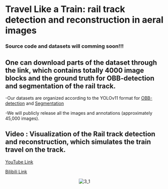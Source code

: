# Travel Like a Train: rail track detection and reconstruction in aeral images
### Source code and datasets will comming soon!!!
## One can download parts of the dataset through the link, which contains totally 4000 image blocks and the ground truth for OBB-detection and segmentation of the rail track.

-Our datasets are organized according to the YOLOv11 format for [OBB-detection](https://docs.ultralytics.com/datasets/obb/#usage) and
[Segmentation](https://docs.ultralytics.com/datasets/segment/)

-We will publicly release all the images and annotations (approximately 45,000 images).




## Video : Visualization of the Rail track detection and reconstruction, which simulates the train travel on the track.

[YouTube Link](https://www.youtube.com/watch?v=iy-kxUioIZw)

[Bilibili Link](https://www.bilibili.com/video/BV1XuKpeoEGo/?vd_source=64975fbfa2bf9b28bae890c59bdc16c8)



<p align="center">
  <img src="https://github.com/user-attachments/assets/b563f129-9f64-4a49-8dae-054c6b18f4ed" alt="3_1">
</p>



